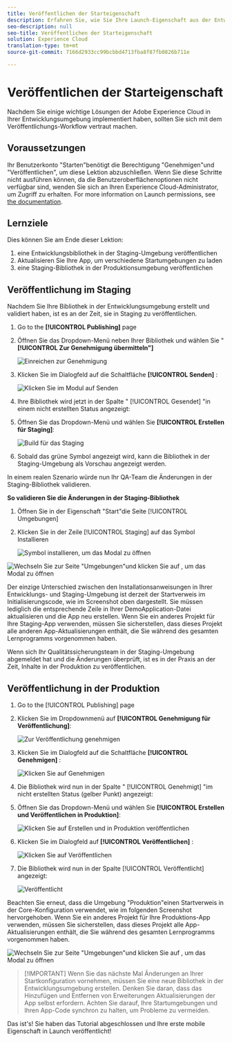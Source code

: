 ```yaml
---
title: Veröffentlichen der Starteigenschaft
description: Erfahren Sie, wie Sie Ihre Launch-Eigenschaft aus der Entwicklungsumgebung in den Staging- und Produktionsumgebungen veröffentlichen. Diese Lektion ist Teil des Tutorials "Implementieren der Experience Cloud in mobilen Android-Anwendungen mit Start".
seo-description: null
seo-title: Veröffentlichen der Starteigenschaft
solution: Experience Cloud
translation-type: tm+mt
source-git-commit: 7166d2933cc99bcbbd4713fba8f87fb0826b711e

---
```



# Veröffentlichen der Starteigenschaft

Nachdem Sie einige wichtige Lösungen der Adobe Experience Cloud in Ihrer Entwicklungsumgebung implementiert haben, sollten Sie sich mit dem Veröffentlichungs-Workflow vertraut machen.

## Voraussetzungen 

Ihr Benutzerkonto "Starten"benötigt die Berechtigung "Genehmigen"und "Veröffentlichen", um diese Lektion abzuschließen. Wenn Sie diese Schritte nicht ausführen können, da die Benutzeroberflächenoptionen nicht verfügbar sind, wenden Sie sich an Ihren Experience Cloud-Administrator, um Zugriff zu erhalten. For more information on Launch permissions, see [the documentation](https://docs.adobe.com/content/help/en/launch/using/reference/admin/user-permissions.html).

## Lernziele

Dies können Sie am Ende dieser Lektion:

1. eine Entwicklungsbibliothek in der Staging-Umgebung veröffentlichen
1. Aktualisieren Sie Ihre App, um verschiedene Startumgebungen zu laden
1. eine Staging-Bibliothek in der Produktionsumgebung veröffentlichen

## Veröffentlichung im Staging

Nachdem Sie Ihre Bibliothek in der Entwicklungsumgebung erstellt und validiert haben, ist es an der Zeit, sie in Staging zu veröffentlichen.

1. Go to the **[!UICONTROL Publishing]** page

1. Öffnen Sie das Dropdown-Menü neben Ihrer Bibliothek und wählen Sie " **[!UICONTROL Zur Genehmigung übermitteln"]**

   ![Einreichen zur Genehmigung](images/mobile-publishing-submitForApproval.png)

1. Klicken Sie im Dialogfeld auf die Schaltfläche **[!UICONTROL Senden]** :

   ![Klicken Sie im Modul auf Senden](images/mobile-publishing-submit.png)

1. Ihre Bibliothek wird jetzt in der Spalte " [!UICONTROL Gesendet] "in einem nicht erstellten Status angezeigt:

1. Öffnen Sie das Dropdown-Menü und wählen Sie **[!UICONTROL Erstellen für Staging]**:

   ![Build für das Staging](images/mobile-publishing-buildForStaging.png)
1. Sobald das grüne Symbol angezeigt wird, kann die Bibliothek in der Staging-Umgebung als Vorschau angezeigt werden.

In einem realen Szenario würde nun Ihr QA-Team die Änderungen in der Staging-Bibliothek validieren.

**So validieren Sie die Änderungen in der Staging-Bibliothek**

1. Öffnen Sie in der Eigenschaft "Start"die Seite [!UICONTROL Umgebungen]

1. Klicken Sie in der Zeile [!UICONTROL Staging] auf das Symbol Installieren

   ![Symbol](images/mobile-launch-installIcon.png) installieren, um das Modal zu öffnen

![Wechseln Sie zur Seite "Umgebungen"und klicken Sie auf , um das Modal zu öffnen](images/android/mobile-publishing-getStagingCode.png)

Der einzige Unterschied zwischen den Installationsanweisungen in Ihrer Entwicklungs- und Staging-Umgebung ist derzeit der Startverweis im Initialisierungscode, wie im Screenshot oben dargestellt.   Sie müssen lediglich die entsprechende Zeile in Ihrer DemoApplication-Datei aktualisieren und die App neu erstellen. Wenn Sie ein anderes Projekt für Ihre Staging-App verwenden, müssen Sie sicherstellen, dass dieses Projekt alle anderen App-Aktualisierungen enthält, die Sie während des gesamten Lernprogramms vorgenommen haben.

Wenn sich Ihr Qualitätssicherungsteam in der Staging-Umgebung abgemeldet hat und die Änderungen überprüft, ist es in der Praxis an der Zeit, Inhalte in der Produktion zu veröffentlichen.

## Veröffentlichung in der Produktion

1. Go to the [!UICONTROL Publishing] page

1. Klicken Sie im Dropdownmenü auf **[!UICONTROL Genehmigung für Veröffentlichung]**:

   ![Zur Veröffentlichung genehmigen](images/mobile-publishing-approveForPublishing.png)

1. Klicken Sie im Dialogfeld auf die Schaltfläche **[!UICONTROL Genehmigen]** :

   ![Klicken Sie auf Genehmigen](images/mobile-publishing-approve.png)

1. Die Bibliothek wird nun in der Spalte " [!UICONTROL Genehmigt] "im nicht erstellten Status (gelber Punkt) angezeigt:

1. Öffnen Sie das Dropdown-Menü und wählen Sie **[!UICONTROL Erstellen und Veröffentlichen in Produktion]**:

   ![Klicken Sie auf Erstellen und in Produktion veröffentlichen](images/mobile-publishing-buildAndPublishToProduction.png)

1. Klicken Sie im Dialogfeld auf **[!UICONTROL Veröffentlichen]** :

   ![Klicken Sie auf Veröffentlichen](images/mobile-publishing-publish.png)

1. Die Bibliothek wird nun in der Spalte [!UICONTROL Veröffentlicht] angezeigt:

   ![Veröffentlicht](images/mobile-publishing-published.png)

Beachten Sie erneut, dass die Umgebung "Produktion"einen Startverweis in der Core-Konfiguration verwendet, wie im folgenden Screenshot hervorgehoben.  Wenn Sie ein anderes Projekt für Ihre Produktions-App verwenden, müssen Sie sicherstellen, dass dieses Projekt alle App-Aktualisierungen enthält, die Sie während des gesamten Lernprogramms vorgenommen haben.

![Wechseln Sie zur Seite "Umgebungen"und klicken Sie auf , um das Modal zu öffnen](images/android/mobile-publishing-getProductionCode.png)

>[!IMPORTANT] Wenn Sie das nächste Mal Änderungen an Ihrer Startkonfiguration vornehmen, müssen Sie eine neue Bibliothek in der Entwicklungsumgebung erstellen. Denken Sie daran, dass das Hinzufügen und Entfernen von Erweiterungen Aktualisierungen der App selbst erfordern. Achten Sie darauf, Ihre Startumgebungen und Ihren App-Code synchron zu halten, um Probleme zu vermeiden.

Das ist's! Sie haben das Tutorial abgeschlossen und Ihre erste mobile Eigenschaft in Launch veröffentlicht!